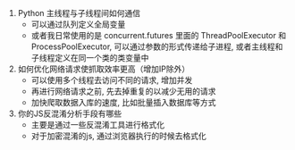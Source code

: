 1. Python 主线程与子线程间如何通信
   - 可以通过队列定义全局变量
   - 或者我日常使用的是 concurrent.futures 里面的 ThreadPoolExecutor 和 ProcessPoolExecutor, 可以通过参数的形式传递给子进程, 或者主线程和子线程定义在同一个类的类变量中
2. 如何优化网络请求使抓取效率更高（增加IP除外）
   - 可以使用多个线程去访问不同的请求, 增加并发
   - 再进行网络请求之前, 先去掉重复的以减少无用的请求
   - 加快爬取数据入库的速度, 比如批量插入数据库等方式
3. 你的JS反混淆分析手段有哪些
   - 主要是通过一些反混淆工具进行格式化
   - 对于加密混淆的js, 通过浏览器执行的时候去格式化

